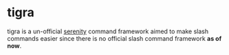 # tigra
tigra is a un-official [serenity] command framework aimed to make slash commands easier since there is no official slash command framework **as of now**.

[serenity]: https://github.com/serenity-rs/serenity
